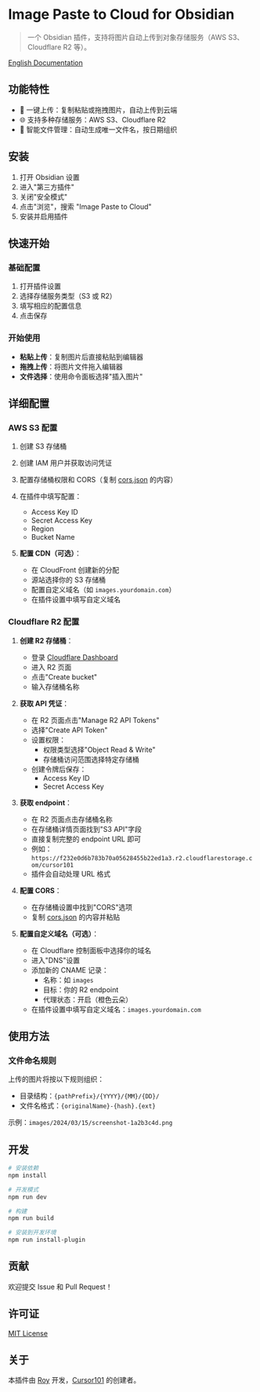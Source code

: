 # Image Paste to Cloud for Obsidian

> 一个 Obsidian 插件，支持将图片自动上传到对象存储服务（AWS S3、Cloudflare R2 等）。

[English Documentation](README.md)

## 功能特性

- 🚀 一键上传：复制粘贴或拖拽图片，自动上传到云端
- 🌐 支持多种存储服务：AWS S3、Cloudflare R2
- 📁 智能文件管理：自动生成唯一文件名，按日期组织

## 安装

1. 打开 Obsidian 设置
2. 进入"第三方插件"
3. 关闭"安全模式"
4. 点击"浏览"，搜索 "Image Paste to Cloud"
5. 安装并启用插件

## 快速开始

### 基础配置

1. 打开插件设置
2. 选择存储服务类型（S3 或 R2）
3. 填写相应的配置信息
4. 点击保存

### 开始使用

- **粘贴上传**：复制图片后直接粘贴到编辑器
- **拖拽上传**：将图片文件拖入编辑器
- **文件选择**：使用命令面板选择"插入图片"

## 详细配置

### AWS S3 配置

1. 创建 S3 存储桶
2. 创建 IAM 用户并获取访问凭证
3. 配置存储桶权限和 CORS（复制 [cors.json](cors.json) 的内容）
4. 在插件中填写配置：
   - Access Key ID
   - Secret Access Key
   - Region
   - Bucket Name

5. **配置 CDN（可选）**：
   - 在 CloudFront 创建新的分配
   - 源站选择你的 S3 存储桶
   - 配置自定义域名（如 `images.yourdomain.com`）
   - 在插件设置中填写自定义域名

### Cloudflare R2 配置

1. **创建 R2 存储桶**：
   - 登录 [Cloudflare Dashboard](https://dash.cloudflare.com)
   - 进入 R2 页面
   - 点击"Create bucket"
   - 输入存储桶名称

2. **获取 API 凭证**：
   - 在 R2 页面点击"Manage R2 API Tokens"
   - 选择"Create API Token"
   - 设置权限：
     - 权限类型选择"Object Read & Write"
     - 存储桶访问范围选择特定存储桶
   - 创建令牌后保存：
     - Access Key ID
     - Secret Access Key

3. **获取 endpoint**：
   - 在 R2 页面点击存储桶名称
   - 在存储桶详情页面找到"S3 API"字段
   - 直接复制完整的 endpoint URL 即可
   - 例如：`https://f232e0d6b783b70a05628455b22ed1a3.r2.cloudflarestorage.com/cursor101`
   - 插件会自动处理 URL 格式

4. **配置 CORS**：
   - 在存储桶设置中找到"CORS"选项
   - 复制 [cors.json](cors.json) 的内容并粘贴

5. **配置自定义域名（可选）**：
   - 在 Cloudflare 控制面板中选择你的域名
   - 进入"DNS"设置
   - 添加新的 CNAME 记录：
     - 名称：如 `images`
     - 目标：你的 R2 endpoint
     - 代理状态：开启（橙色云朵）
   - 在插件设置中填写自定义域名：`images.yourdomain.com`

## 使用方法

### 文件命名规则

上传的图片将按以下规则组织：
- 目录结构：`{pathPrefix}/{YYYY}/{MM}/{DD}/`
- 文件名格式：`{originalName}-{hash}.{ext}`

示例：`images/2024/03/15/screenshot-1a2b3c4d.png`

## 开发

```bash
# 安装依赖
npm install

# 开发模式
npm run dev

# 构建
npm run build

# 安装到开发环境
npm run install-plugin
```

## 贡献

欢迎提交 Issue 和 Pull Request！

## 许可证

[MIT License](LICENSE)

## 关于

本插件由 [Roy](https://github.com/biubiubiu35) 开发，[Cursor101](https://cursor101.com/) 的创建者。 